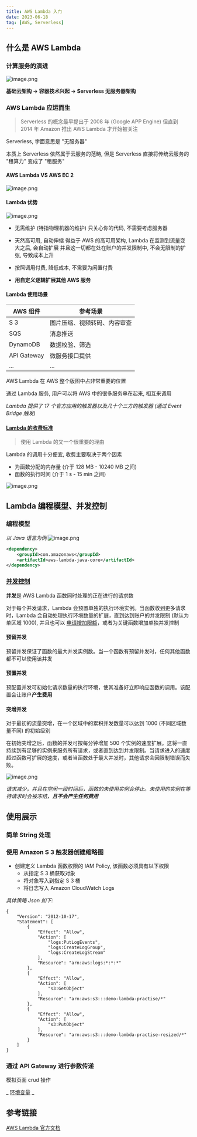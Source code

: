 ```yaml
---
title: AWS Lambda 入门
date: 2023-06-18
tag: [AWS, Serverless]
---
```


## 什么是 AWS Lambda

### 计算服务的演进

![image.png](https://cdn.jsdelivr.net/gh/logycoconut/pic-repo/aws/lambda/20230624223939.png)

**基础云架构 -> 容器技术兴起 -> Serverless 无服务器架构**

### AWS Lambda 应运而生

> Serverless 的概念最早提出于 2008 年 (Google APP Engine)
> 但直到 2014 年 Amazon 推出 AWS Lambda 才开始被关注

Serverless, 字面意思是 "无服务器"

本质上 Serverless 依然属于云服务的范畴, 但是 Serverless 直接将传统云服务的 "租算力" 变成了 "租服务"

#### AWS Lambda VS AWS EC 2

![image.png](https://cdn.jsdelivr.net/gh/logycoconut/pic-repo/aws/lambda/20230619015052.png)

#### Lambda 优势

![image.png](https://cdn.jsdelivr.net/gh/logycoconut/pic-repo/aws/lambda/20230620014235.png)

- 无需维护 (特指物理机器的维护)
  只关心你的代码, 不需要考虑服务器

- 天然高可用, 自动伸缩
  得益于 AWS 的高可用架构, Lambda 在监测到流量变大之后, 会自动扩展
  并且这一切都在处在账户的并发限制中, 不会无限制的扩张, 导致成本上升

- 按照调用付费, 降低成本, 不需要为闲置付费

- **用自定义逻辑扩展其他 AWS 服务**

#### Lambda 使用场景

| AWS 组件      | 参考场景           |
| ----------- | -------------- |
| S 3         | 图片压缩、视频转码、内容审查 |
| SQS         | 消息推送           |
| DynamoDB    | 数据校验、筛选        |
| API Gateway | 微服务接口提供        |
| ...         | ...            |

AWS Lambda 在 AWS 整个版图中占非常重要的位置

通过 Lambda 服务, 用户可以将 AWS 中的很多服务串在起来, 相互来调用

_Lambda 提供了 17 个官方应用的触发器以及几十个三方的触发器 (通过 Event Bridge 触发)_

#### [Lambda 的收费标准](https://aws.amazon.com/cn/lambda/pricing/)

> 使用 Lambda 的又一个很重要的理由

Lambda 的调用十分便宜, 收费主要取决于两个因素

- 为函数分配的内存量 (介于 128 MB - 10240 MB 之间)
- 函数的执行时间 (介于 1 s - 15 min 之间)

![image.png](https://cdn.jsdelivr.net/gh/logycoconut/pic-repo/aws/lambda/20230619012957.png)

## Lambda 编程模型、并发控制

### 编程模型

_以 Java 语言为例_
![image.png](https://cdn.jsdelivr.net/gh/logycoconut/pic-repo/aws/lambda/20230619021142.png)

```xml
<dependency>
    <groupId>com.amazonaws</groupId>
    <artifactId>aws-lambda-java-core</artifactId>
</dependency>
```

### [并发控制](https://docs.aws.amazon.com/zh_cn/lambda/latest/dg/lambda-concurrency.html)

**并发**是 AWS Lambda 函数同时处理的正在进行的请求数

对于每个并发请求，Lambda 会预置单独的执行环境实例。当函数收到更多请求时，Lambda 会自动处理执行环境数量的扩展，直到达到账户的并发限制 (默认为单区域 1000),  并且也可以 [申请增加限额](http://aws.amazon.com/premiumsupport/knowledge-center/lambda-concurrency-limit-increase/)，或者为关键函数增加单独并发控制

#### 预留并发

预留并发保证了函数的最大并发实例数。当一个函数有预留并发时，任何其他函数都不可以使用该并发

#### 预置并发

预配置并发可初始化请求数量的执行环境，使其准备好立即响应函数的调用。该配置会让账户**产生费用**

#### 突增并发

对于最初的流量突增，在一个区域中的累积并发数量可以达到 1000 (不同区域数量不同) 的初始级别

在初始突增之后，函数的并发可按每分钟增加 500 个实例的速度扩展。这将一直持续到有足够的实例来服务所有请求，或者直到达到并发限制。当请求进入的速度超过函数可扩展的速度，或者当函数处于最大并发时，其他请求会因限制错误而失败。

![image.png](https://cdn.jsdelivr.net/gh/logycoconut/pic-repo/aws/lambda/20230619023009.png)

_请求减少，并且在空闲一段时间后，函数的未使用实例会停止。未使用的实例在等待请求时会被冻结，**且不会产生任何费用**_

## 使用展示

### 简单 String 处理

### 使用 Amazon S 3 触发器创建缩略图

- 创建定义 Lambda 函数权限的 IAM Policy, 该函数必须具有以下权限
  - 从指定 S 3 桶获取对象
  - 将对象写入到指定 S 3 桶
  - 将日志写入 Amazon CloudWatch Logs

_具体策略 Json 如下:_

```
{
    "Version": "2012-10-17",
    "Statement": [
        {
            "Effect": "Allow",
            "Action": [
                "logs:PutLogEvents",
                "logs:CreateLogGroup",
                "logs:CreateLogStream"
            ],
            "Resource": "arn:aws:logs:*:*:*"
        },
        {
            "Effect": "Allow",
            "Action": [
                "s3:GetObject"
            ],
            "Resource": "arn:aws:s3:::demo-lambda-practise/*"
        },
        {
            "Effect": "Allow",
            "Action": [
                "s3:PutObject"
            ],
            "Resource": "arn:aws:s3:::demo-lambda-practise-resized/*"
        }
    ]
}
```

### 通过 API Gateway 进行参数传递

模拟页面 crud 操作

_ [环境变量](https://docs.aws.amazon.com/zh_cn/lambda/latest/dg/configuration-envvars.html) _

## 参考链接

[AWS Lambda 官方文档](https://docs.aws.amazon.com/zh_cn/lambda/latest/dg/welcome.html)
